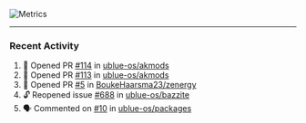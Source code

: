![Metrics](https://metrics.lecoq.io/KyleGospo?template=classic&base=header%2C%20activity%2C%20community%2C%20repositories%2C%20metadata&base.indepth=false&base.hireable=false&base.skip=false&config.timezone=America%2FLos_Angeles)

---
### Recent Activity
<!--START_SECTION:activity-->
1. 💪 Opened PR [#114](https://github.com/ublue-os/akmods/pull/114) in [ublue-os/akmods](https://github.com/ublue-os/akmods)
2. 💪 Opened PR [#113](https://github.com/ublue-os/akmods/pull/113) in [ublue-os/akmods](https://github.com/ublue-os/akmods)
3. 💪 Opened PR [#5](https://github.com/BoukeHaarsma23/zenergy/pull/5) in [BoukeHaarsma23/zenergy](https://github.com/BoukeHaarsma23/zenergy)
4. 🔓 Reopened issue [#688](https://github.com/ublue-os/bazzite/issues/688) in [ublue-os/bazzite](https://github.com/ublue-os/bazzite)
5. 🗣 Commented on [#10](https://github.com/ublue-os/packages/pull/10#issuecomment-1902718552) in [ublue-os/packages](https://github.com/ublue-os/packages)
<!--END_SECTION:activity-->
